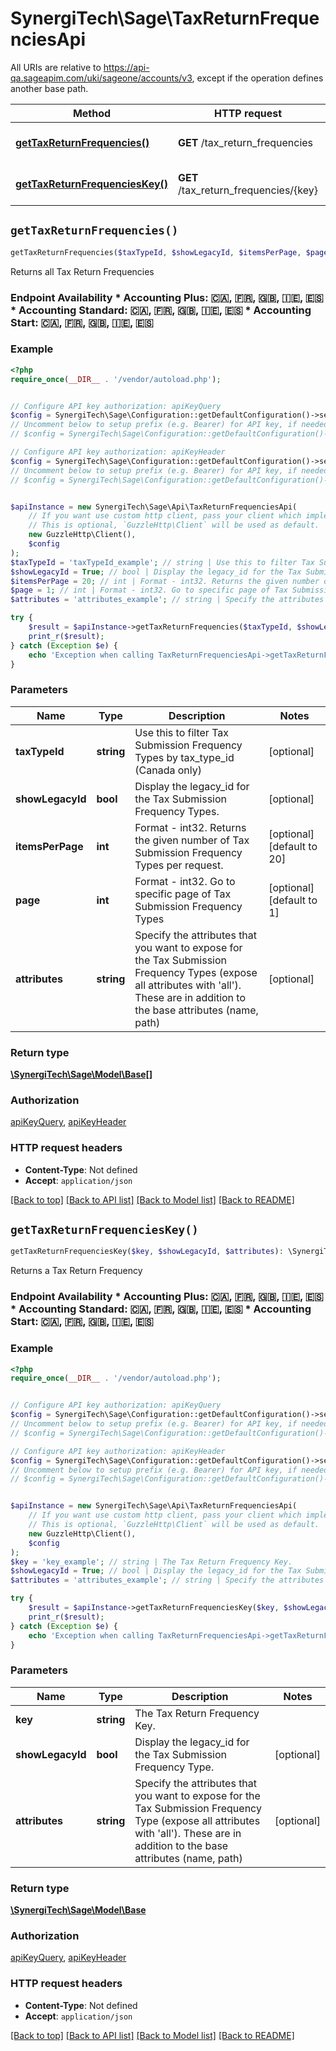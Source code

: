 # SynergiTech\Sage\TaxReturnFrequenciesApi

All URIs are relative to https://api-qa.sageapim.com/uki/sageone/accounts/v3, except if the operation defines another base path.

| Method | HTTP request | Description |
| ------------- | ------------- | ------------- |
| [**getTaxReturnFrequencies()**](TaxReturnFrequenciesApi.md#getTaxReturnFrequencies) | **GET** /tax_return_frequencies | Returns all Tax Return Frequencies |
| [**getTaxReturnFrequenciesKey()**](TaxReturnFrequenciesApi.md#getTaxReturnFrequenciesKey) | **GET** /tax_return_frequencies/{key} | Returns a Tax Return Frequency |


## `getTaxReturnFrequencies()`

```php
getTaxReturnFrequencies($taxTypeId, $showLegacyId, $itemsPerPage, $page, $attributes): \SynergiTech\Sage\Model\Base[]
```

Returns all Tax Return Frequencies

### Endpoint Availability  * Accounting Plus: 🇨🇦, 🇫🇷, 🇬🇧, 🇮🇪, 🇪🇸 * Accounting Standard: 🇨🇦, 🇫🇷, 🇬🇧, 🇮🇪, 🇪🇸 * Accounting Start: 🇨🇦, 🇫🇷, 🇬🇧, 🇮🇪, 🇪🇸

### Example

```php
<?php
require_once(__DIR__ . '/vendor/autoload.php');


// Configure API key authorization: apiKeyQuery
$config = SynergiTech\Sage\Configuration::getDefaultConfiguration()->setApiKey('subscription-key', 'YOUR_API_KEY');
// Uncomment below to setup prefix (e.g. Bearer) for API key, if needed
// $config = SynergiTech\Sage\Configuration::getDefaultConfiguration()->setApiKeyPrefix('subscription-key', 'Bearer');

// Configure API key authorization: apiKeyHeader
$config = SynergiTech\Sage\Configuration::getDefaultConfiguration()->setApiKey('Ocp-Apim-Subscription-Key', 'YOUR_API_KEY');
// Uncomment below to setup prefix (e.g. Bearer) for API key, if needed
// $config = SynergiTech\Sage\Configuration::getDefaultConfiguration()->setApiKeyPrefix('Ocp-Apim-Subscription-Key', 'Bearer');


$apiInstance = new SynergiTech\Sage\Api\TaxReturnFrequenciesApi(
    // If you want use custom http client, pass your client which implements `GuzzleHttp\ClientInterface`.
    // This is optional, `GuzzleHttp\Client` will be used as default.
    new GuzzleHttp\Client(),
    $config
);
$taxTypeId = 'taxTypeId_example'; // string | Use this to filter Tax Submission Frequency Types by tax_type_id (Canada only)
$showLegacyId = True; // bool | Display the legacy_id for the Tax Submission Frequency Types.
$itemsPerPage = 20; // int | Format - int32. Returns the given number of Tax Submission Frequency Types per request.
$page = 1; // int | Format - int32. Go to specific page of Tax Submission Frequency Types
$attributes = 'attributes_example'; // string | Specify the attributes that you want to expose for the Tax Submission Frequency Types (expose all attributes with 'all'). These are in addition to the base attributes (name, path)

try {
    $result = $apiInstance->getTaxReturnFrequencies($taxTypeId, $showLegacyId, $itemsPerPage, $page, $attributes);
    print_r($result);
} catch (Exception $e) {
    echo 'Exception when calling TaxReturnFrequenciesApi->getTaxReturnFrequencies: ', $e->getMessage(), PHP_EOL;
}
```

### Parameters

| Name | Type | Description  | Notes |
| ------------- | ------------- | ------------- | ------------- |
| **taxTypeId** | **string**| Use this to filter Tax Submission Frequency Types by tax_type_id (Canada only) | [optional] |
| **showLegacyId** | **bool**| Display the legacy_id for the Tax Submission Frequency Types. | [optional] |
| **itemsPerPage** | **int**| Format - int32. Returns the given number of Tax Submission Frequency Types per request. | [optional] [default to 20] |
| **page** | **int**| Format - int32. Go to specific page of Tax Submission Frequency Types | [optional] [default to 1] |
| **attributes** | **string**| Specify the attributes that you want to expose for the Tax Submission Frequency Types (expose all attributes with &#39;all&#39;). These are in addition to the base attributes (name, path) | [optional] |

### Return type

[**\SynergiTech\Sage\Model\Base[]**](../Model/Base.md)

### Authorization

[apiKeyQuery](../../README.md#apiKeyQuery), [apiKeyHeader](../../README.md#apiKeyHeader)

### HTTP request headers

- **Content-Type**: Not defined
- **Accept**: `application/json`

[[Back to top]](#) [[Back to API list]](../../README.md#endpoints)
[[Back to Model list]](../../README.md#models)
[[Back to README]](../../README.md)

## `getTaxReturnFrequenciesKey()`

```php
getTaxReturnFrequenciesKey($key, $showLegacyId, $attributes): \SynergiTech\Sage\Model\Base
```

Returns a Tax Return Frequency

### Endpoint Availability  * Accounting Plus: 🇨🇦, 🇫🇷, 🇬🇧, 🇮🇪, 🇪🇸 * Accounting Standard: 🇨🇦, 🇫🇷, 🇬🇧, 🇮🇪, 🇪🇸 * Accounting Start: 🇨🇦, 🇫🇷, 🇬🇧, 🇮🇪, 🇪🇸

### Example

```php
<?php
require_once(__DIR__ . '/vendor/autoload.php');


// Configure API key authorization: apiKeyQuery
$config = SynergiTech\Sage\Configuration::getDefaultConfiguration()->setApiKey('subscription-key', 'YOUR_API_KEY');
// Uncomment below to setup prefix (e.g. Bearer) for API key, if needed
// $config = SynergiTech\Sage\Configuration::getDefaultConfiguration()->setApiKeyPrefix('subscription-key', 'Bearer');

// Configure API key authorization: apiKeyHeader
$config = SynergiTech\Sage\Configuration::getDefaultConfiguration()->setApiKey('Ocp-Apim-Subscription-Key', 'YOUR_API_KEY');
// Uncomment below to setup prefix (e.g. Bearer) for API key, if needed
// $config = SynergiTech\Sage\Configuration::getDefaultConfiguration()->setApiKeyPrefix('Ocp-Apim-Subscription-Key', 'Bearer');


$apiInstance = new SynergiTech\Sage\Api\TaxReturnFrequenciesApi(
    // If you want use custom http client, pass your client which implements `GuzzleHttp\ClientInterface`.
    // This is optional, `GuzzleHttp\Client` will be used as default.
    new GuzzleHttp\Client(),
    $config
);
$key = 'key_example'; // string | The Tax Return Frequency Key.
$showLegacyId = True; // bool | Display the legacy_id for the Tax Submission Frequency Type.
$attributes = 'attributes_example'; // string | Specify the attributes that you want to expose for the Tax Submission Frequency Type (expose all attributes with 'all'). These are in addition to the base attributes (name, path)

try {
    $result = $apiInstance->getTaxReturnFrequenciesKey($key, $showLegacyId, $attributes);
    print_r($result);
} catch (Exception $e) {
    echo 'Exception when calling TaxReturnFrequenciesApi->getTaxReturnFrequenciesKey: ', $e->getMessage(), PHP_EOL;
}
```

### Parameters

| Name | Type | Description  | Notes |
| ------------- | ------------- | ------------- | ------------- |
| **key** | **string**| The Tax Return Frequency Key. | |
| **showLegacyId** | **bool**| Display the legacy_id for the Tax Submission Frequency Type. | [optional] |
| **attributes** | **string**| Specify the attributes that you want to expose for the Tax Submission Frequency Type (expose all attributes with &#39;all&#39;). These are in addition to the base attributes (name, path) | [optional] |

### Return type

[**\SynergiTech\Sage\Model\Base**](../Model/Base.md)

### Authorization

[apiKeyQuery](../../README.md#apiKeyQuery), [apiKeyHeader](../../README.md#apiKeyHeader)

### HTTP request headers

- **Content-Type**: Not defined
- **Accept**: `application/json`

[[Back to top]](#) [[Back to API list]](../../README.md#endpoints)
[[Back to Model list]](../../README.md#models)
[[Back to README]](../../README.md)
